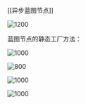 [[异步蓝图节点]]

![1200](https://pic-1315225359.cos.ap-shanghai.myqcloud.com/20250403011239.png)

蓝图节点的静态工厂方法：

![1000](https://pic-1315225359.cos.ap-shanghai.myqcloud.com/20250403011500.png)

![800](https://pic-1315225359.cos.ap-shanghai.myqcloud.com/20250403011558.png)



![1000](https://pic-1315225359.cos.ap-shanghai.myqcloud.com/20250403011352.png)

![1000](https://pic-1315225359.cos.ap-shanghai.myqcloud.com/20250403011657.png)


